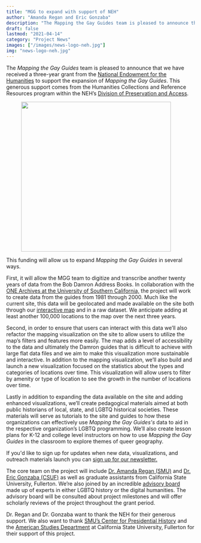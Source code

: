 ```yaml
---
title: "MGG to expand with support of NEH"
author: "Amanda Regan and Eric Gonzaba"
description: "The Mapping the Gay Guides team is pleased to announce that we have received a three-year grant from the National Endowment for the Humanities to support the expansion of the project."
draft: false
lastmod: "2021-04-14"
category: "Project News"
images: ["/images/news-logo-neh.jpg"]
img: "news-logo-neh.jpg"
---
```

The _Mapping the Gay Guides_ team is pleased to announce that we have received a three-year grant from the [National Endowment for the Humanities](https://www.neh.gov) to support the expansion of _Mapping the Gay Guides_. This generous support comes from the Humanities Collections and Reference Resources program within the NEH’s [Division of Preservation and Access](https://www.neh.gov/divisions/preservation).
<figure>
<img src="/images/news-logo-neh.jpg" class="image-right" style="width: 400px;">
</figure>

This funding will allow us to expand _Mapping the Gay Guides_ in several ways.

First, it will allow the MGG team to digitize and transcribe another twenty years of data from the Bob Damron Address Books. In collaboration with the [ONE Archives at the University of Southern California,](https://one.usc.edu/) the project will work to create data from the guides from 1981 through 2000. Much like the current site, this data will be geolocated and made available on the site both through our [interactive map](/map) and in a raw dataset. We anticipate adding at least another 100,000 locations to the map over the next three years.

Second, in order to ensure that users can interact with this data we’ll also refactor the mapping visualization on the site to allow users to utilize the map’s filters and features more easily. The map adds a level of accessibility to the data and ultimately the Damron guides that is difficult to achieve with large flat data files and we aim to make this visualization more sustainable and interactive. In addition to the mapping visualization, we’ll also build and launch a new visualization focused on the statistics about the types and categories of locations over time. This visualization will allow users to filter by amenity or type of location to see the growth in the number of locations over time.

Lastly in addition to expanding the data available on the site and adding enhanced visualizations, we’ll create pedagogical materials aimed at both public historians of local, state, and LGBTQ historical societies. These materials will serve as tutorials to the site and guides to how these organizations can effectively use _Mapping the Gay Guides's_ data to aid in the respective organization’s LGBTQ programming. We’ll also create lesson plans for K-12 and college level instructors on how to use _Mapping the Gay Guides_ in the classroom to explore themes of queer geography.

If you'd like to sign up for updates when new data, visualizations, and outreach materials launch you can [sign up for our newsletter.](/subscribe)

The core team on the project will include [Dr. Amanda Regan (SMU)](http://www.amanda-regan.com) and [Dr. Eric Gonzaba (CSUF)](http://ericnolangonzaba.net/) as well as graduate assistants from California State University, Fullerton. We’re also joined by an incredible [advisory board](/about/#project-team) made up of experts in either LGBTQ history or the digital humanities. The advisory board will be consulted about project milestones and will offer scholarly reviews of the project throughout the grant period.

Dr. Regan and Dr. Gonzaba want to thank the NEH for their generous support. We also want to thank [SMU’s Center for Presidential History](www.smu.edu/cph) and the [American Studies Department](https://amst.fullerton.edu/) at California State University, Fullerton for their support of this project.
